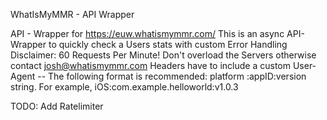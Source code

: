 WhatIsMyMMR - API Wrapper

API - Wrapper for https://euw.whatismymmr.com/
This is an async API-Wrapper to quickly check a Users stats with custom Error Handling
Disclaimer:
60 Requests Per Minute! Don't overload the Servers otherwise contact josh@whatismymmr.com
Headers have to include a custom User-Agent --
The following format is recommended: platform :appID:version string. For example, iOS:com.example.helloworld:v1.0.3


TODO:
Add Ratelimiter


